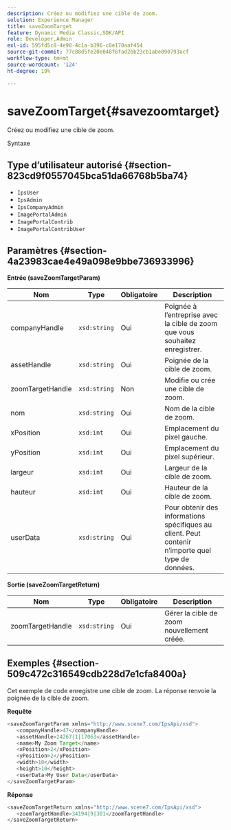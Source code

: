 ```yaml
---
description: Créez ou modifiez une cible de zoom.
solution: Experience Manager
title: saveZoomTarget
feature: Dynamic Media Classic,SDK/API
role: Developer,Admin
exl-id: 595fd5c8-4e98-4c1a-b396-c8e170aaf454
source-git-commit: 77c88d5fe20e048f6fad2bb23cb1abe090793acf
workflow-type: tm+mt
source-wordcount: '124'
ht-degree: 19%

---
```


# saveZoomTarget{#savezoomtarget}

Créez ou modifiez une cible de zoom.

Syntaxe

## Type d’utilisateur autorisé {#section-823cd9f0557045bca51da66768b5ba74}

* `IpsUser`
* `IpsAdmin`
* `IpsCompanyAdmin`
* `ImagePortalAdmin`
* `ImagePortalContrib`
* `ImagePortalContribUser`

## Paramètres {#section-4a23983cae4e49a098e9bbe736933996}

**Entrée (saveZoomTargetParam)**

| Nom | Type | Obligatoire | Description |
|---|---|---|---|
| companyHandle | `xsd:string` | Oui | Poignée à l’entreprise avec la cible de zoom que vous souhaitez enregistrer. |
| assetHandle | `xsd:string` | Oui | Poignée de la cible de zoom. |
| zoomTargetHandle | `xsd:string` | Non | Modifie ou crée une cible de zoom. |
| nom | `xsd:string` | Oui | Nom de la cible de zoom. |
| xPosition | `xsd:int` | Oui | Emplacement du pixel gauche. |
| yPosition | `xsd:int` | Oui | Emplacement du pixel supérieur. |
| largeur | `xsd:int` | Oui | Largeur de la cible de zoom. |
| hauteur | `xsd:int` | Oui | Hauteur de la cible de zoom. |
| userData | `xsd:string` | Oui | Pour obtenir des informations spécifiques au client. Peut contenir n’importe quel type de données. |

**Sortie (saveZoomTargetReturn)**

| Nom | Type | Obligatoire | Description |
|---|---|---|---|
| zoomTargetHandle | `xsd:string` | Oui | Gérer la cible de zoom nouvellement créée. |

## Exemples {#section-509c472c316549cdb228d7e1cfa8400a}

Cet exemple de code enregistre une cible de zoom. La réponse renvoie la poignée de la cible de zoom.

**Requête**

```java
<saveZoomTargetParam xmlns="http://www.scene7.com/IpsApi/xsd">
   <companyHandle>47</companyHandle>
   <assetHandle>24267|1|17063</assetHandle>
   <name>My Zoom Target</name>
   <xPosition>2</xPosition>
   <yPosition>2</yPosition>
   <width>10</width>
   <height>10</height>
   <userData>My User Data</userData>
</saveZoomTargetParam>
```

**Réponse**

```java
<saveZoomTargetReturn xmlns="http://www.scene7.com/IpsApi/xsd">
   <zoomTargetHandle>34194|9|301</zoomTargetHandle>
</saveZoomTargetReturn>
```
